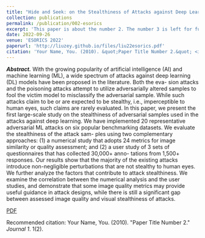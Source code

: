 ```yaml
---
title: "Hide and Seek: on the Stealthiness of Attacks against Deep Learning Systems"
collection: publications
permalink: /publication/002-esorics
excerpt: 'This paper is about the number 2. The number 3 is left for future work.'
date: 2022-09-26
venue: 'ESORICS 2022'
paperurl: 'http://liuzey.github.io/files/liu22esorics.pdf'
citation: 'Your Name, You. (2010). &quot;Paper Title Number 2.&quot; <i>Journal 1</i>. 1(2).'
---
```

***Abstract.*** With the growing popularity of artificial intelligence (AI)
and machine learning (ML), a wide spectrum of attacks against deep
learning (DL) models have been proposed in the literature. Both the eva-
sion attacks and the poisoning attacks attempt to utilize adversarially
altered samples to fool the victim model to misclassify the adversarial
sample. While such attacks claim to be or are expected to be stealthy,
i.e., imperceptible to human eyes, such claims are rarely evaluated. In
this paper, we present the first large-scale study on the stealthiness of
adversarial samples used in the attacks against deep learning. We have
implemented 20 representative adversarial ML attacks on six popular
benchmarking datasets. We evaluate the stealthiness of the attack sam-
ples using two complementary approaches: (1) a numerical study that
adopts 24 metrics for image similarity or quality assessment; and (2) a
user study of 3 sets of questionnaires that has collected 30,000+ anno-
tations from 1,500+ responses. Our results show that the majority of
the existing attacks introduce non-negligible perturbations that are not
stealthy to human eyes. We further analyze the factors that contribute to
attack stealthiness. We examine the correlation between the numerical
analysis and the user studies, and demonstrate that some image quality
metrics may provide useful guidance in attack designs, while there is still
a significant gap between assessed image quality and visual stealthiness
of attacks.

[PDF](http://liuzey.github.io/liu22esorics.pdf)

Recommended citation: Your Name, You. (2010). "Paper Title Number 2." <i>Journal 1</i>. 1(2).
